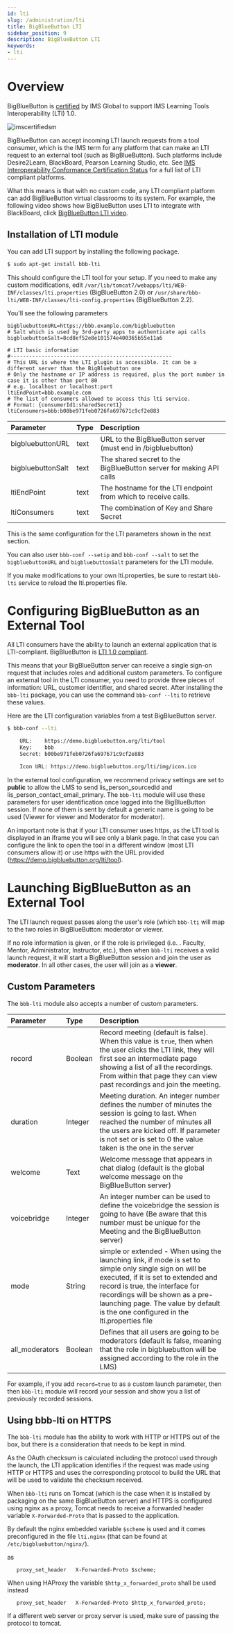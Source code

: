 ```yaml
---
id: lti
slug: /administration/lti
title: BigBlueButton LTI
sidebar_position: 9
description: BigBlueButton LTI
keywords:
- lti
---
```


# Overview

BigBlueButton is [certified](https://site.imsglobal.org/certifications/bigbluebutton-inc/36891/bigbluebutton) by IMS Global to support IMS Learning Tools Interoperability (LTI) 1.0.

![imscertifiedsm](/img/imscertifiedsm.png)

BigBlueButton can accept incoming LTI launch requests from a tool consumer, which is the IMS term for any platform that can make an LTI request to an external tool (such as BigBlueButton). Such platforms include Desire2Learn, BlackBoard, Pearson Learning Studio, etc. See [IMS Interoperability Conformance Certification Status](https://www.imsglobal.org/cc/statuschart.cfm) for a full list of LTI compliant platforms.

What this means is that with no custom code, any LTI compliant platform can add BigBlueButton virtual classrooms to its system. For example, the following video shows how BigBlueButton uses LTI to integrate with BlackBoard, click [BigBlueButton LTI video](https://www.youtube.com/watch?v=OSTGfvICYX4&feature=youtu.be&hd=1).

## Installation of LTI module

You can add LTI support by installing the following package.

```bash
$ sudo apt-get install bbb-lti
```

This should configure the LTI tool for your setup. If you need to make any custom modifications, edit `/var/lib/tomcat7/webapps/lti/WEB-INF/classes/lti.properties` (BigBlueButton 2.0) or `/usr/share/bbb-lti/WEB-INF/classes/lti-config.properties` (BigBlueButton 2.2).

You'll see the following parameters

```properties
bigbluebuttonURL=https://bbb.example.com/bigbluebutton
# Salt which is used by 3rd-party apps to authenticate api calls
bigbluebuttonSalt=8cd8ef52e8e101574e400365b55e11a6

# LTI basic information
#----------------------------------------------------
# This URL is where the LTI plugin is accessible. It can be a different server than the BigBluebutton one
# Only the hostname or IP address is required, plus the port number in case it is other than port 80
# e.g. localhost or localhost:port
ltiEndPoint=bbb.example.com
# The list of consumers allowed to access this lti service.
# Format: {consumerId1:sharedSecret1}
ltiConsumers=bbb:b00be971feb0726fa697671c9cf2e883
```

| Parameter         | Type | Description                                                        |
| :---------------- | :--- | :----------------------------------------------------------------- |
| bigbluebuttonURL  | text | URL to the BigBlueButton server (must end in /bigbluebutton)       |
| bigbluebuttonSalt | text | The shared secret to the BigBlueButton server for making API calls |
| ltiEndPoint       | text | The hostname for the LTI endpoint from which to receive calls.     |
| ltiConsumers      | text | The combination of Key and Share Secret                            |

This is the same configuration for the LTI parameters shown in the next section.

You can also user `bbb-conf --setip` and `bbb-conf --salt` to set the `bigbluebuttonURL` and `bigbluebuttonSalt` parameters for the LTI module.

If you make modifications to your own lti.properties, be sure to restart `bbb-lti` service to reload the lti.properties file.

# Configuring BigBlueButton as an External Tool

All LTI consumers have the ability to launch an external application that is LTI-compliant. BigBlueButton is [LTI 1.0 compliant](https://www.imsglobal.org/cc/detail.cfm?ID=172).

This means that your BigBlueButton server can receive a single sign-on request that includes roles and additional custom parameters. To configure an external tool in the LTI consumer, you need to provide three pieces of information: URL, customer identifier, and shared secret. After installing the `bbb-lti` package, you can use the command `bbb-conf --lti` to retrieve these values.

Here are the LTI configuration variables from a test BigBlueButton server.

```bash
$ bbb-conf --lti

    URL:    https://demo.bigbluebutton.org/lti/tool
    Key:    bbb
    Secret: b00be971feb0726fa697671c9cf2e883

    Icon URL: https://demo.bigbluebutton.org/lti/img/icon.ico
```

In the external tool configuration, we recommend privacy settings are set to **public** to allow the LMS to send lis_person_sourcedid and lis_person_contact_email_primary. The `bbb-lti` module will use these parameters for user identification once logged into the BigBlueButton session. If none of them is sent by default a generic name is going to be used (Viewer for viewer and Moderator for moderator).

An important note is that if your LTI consumer uses https, as the LTI tool is displayed in an iframe you will see only a blank page. In that case you can configure the link to open the tool in a different window (most LTI consumers allow it) or use https with the URL provided (https://demo.bigbluebutton.org/lti/tool).

# Launching BigBlueButton as an External Tool

The LTI launch request passes along the user's role (which `bbb-lti` will map to the two roles in BigBlueButton: moderator or viewer.

If no role information is given, or if the role is privileged (i.e. . Faculty, Mentor, Administrator, Instructor, etc.), then when `bbb-lti` receives a valid launch request, it will start a BigBlueButton session and join the user as **moderator**. In all other cases, the user will join as a **viewer**.

## Custom Parameters

The `bbb-lti` module also accepts a number of custom parameters.

| Parameter      | Type    | Description                                                                                                                                                                                                                                                                                               |
| :------------- | :------ | :-------------------------------------------------------------------------------------------------------------------------------------------------------------------------------------------------------------------------------------------------------------------------------------------------------- |
| record         | Boolean | Record meeting (default is false). When this value is `true`, then when the user clicks the LTI link, they will first see an intermediate page showing a list of all the recordings. From within that page they can view past recordings and join the meeting.                                            |
| duration       | Integer | Meeting duration. An integer number defines the number of minutes the session is going to last. When reached the number of minutes all the users are kicked off. If parameter is not set or is set to 0 the value taken is the one in the server                                                          |
| welcome        | Text    | Welcome message that appears in chat dialog (default is the global welcome message on the BigBlueButton server)                                                                                                                                                                                           |
| voicebridge    | Integer | An integer number can be used to define the voicebridge the session is going to have (Be aware that this number must be unique for the Meeting and the BigBlueButton server)                                                                                                                              |
| mode           | String  | simple or extended - When using the launching link, if mode is set to simple only single sign on will be executed, if it is set to extended and record is true, the interface for recordings will be shown as a pre-launching page. The value by default is the one configured in the lti.properties file |
| all_moderators | Boolean | Defines that all users are going to be moderators (default is false, meaning that the role in bigbluebutton will be assigned according to the role in the LMS)                                                                                                                                            |

For example, if you add `record=true` to as a custom launch parameter, then then `bbb-lti` module will record your session and show you a list of previously recorded sessions.

## Using bbb-lti on HTTPS

The `bbb-lti` module has the ability to work with HTTP or HTTPS out of the box, but there is a consideration that needs to be kept in mind.

As the OAuth checksum is calculated including the protocol used through the launch, the LTI application identifies if the request was made using HTTP or HTTPS and uses the corresponding protocol to build the URL that will be used to validate the checksum received.

When `bbb-lti` runs on Tomcat (which is the case when it is installed by packaging on the same BigBlueButton server) and HTTPS is configured using nginx as a proxy, Tomcat needs to receive a forwarded header variable `X-Forwarded-Proto` that is passed to the application.

By default the nginx embedded variable `$scheme` is used and it comes preconfigured in the file `lti.nginx` (that can be found at `/etc/bigbluebutton/nginx/`).

as

```nginx
   proxy_set_header   X-Forwarded-Proto $scheme;
```

When using HAProxy the variable `$http_x_forwarded_proto` shall be used instead

```nginx
   proxy_set_header   X-Forwarded-Proto $http_x_forwarded_proto;
```

If a different web server or proxy server is used, make sure of passing the protocol to tomcat.
